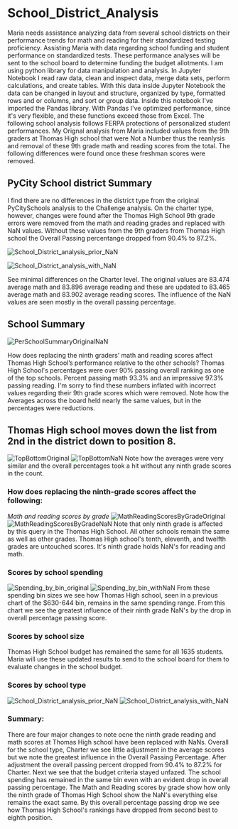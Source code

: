 # School_District_Analysis

Maria needs assistance analyzing data from several school districts on their performance trends for math and reading for their standardized testing proficiency. Assisting Maria with data regarding school funding and student performance on standardized tests. These performance analyses will be sent to the school board to determine funding the budget allotments. I am using python library for data manipulation and analysis. In Jupyter Notebook I read raw data, clean and inspect data, merge data sets, perform calculations, and create tables. With this data inside Jupyter Notebook the data can be changed in layout and structure, organized by type, formatted rows and or columns, and sort or group data. Inside this notebook I've imported the Pandas library. With Pandas I've optimized performance, since it's very flexible, and these functions exceed those from Excel.
The following school analysis follows FERPA protections of personalized student performances. My Orignal analysis from Maria included values from the 9th graders at Thomas High school that were Not a Number thus the reanlysis and removal of these 9th grade math and reading scores from the total. The following differences were found once these freshman scores were removed. 



## PyCity School district Summary
I find there are no differences in the district type from the original PyCitySchools analysis to the Challenge analysis. On the charter type, however, changes were found after the Thomas High School 9th grade errors were removed from the math and reading grades and replaced with NaN values. Without these values from the 9th graders from Thomas High school the Overall Passing percentange dropped from 90.4% to 87.2%.

![School_District_analysis_prior_NaN](School_District_analysis_prior_NaN.png)

![School_District_analysis_with_NaN](School_District_analysis_with_NaN.png)

See minimal differences on the Charter level. The original values are 83.474 average math and 83.896 average reading and these are updated to 83.465 average math and 83.902 average reading scores. The influence of the NaN values are seen mostly in the overall passing percentage. 

## School Summary 

![PerSchoolSummaryOriginalNaN](PerSchoolSummaryOriginalNaN.png)

How does replacing the ninth graders’ math and reading scores affect Thomas High School’s performance relative to the other schools? Thomas High School's percentages were over 90% passing overall ranking as one of the top schools. Percent passing math 93.3% and an impressive 97.3% passing reading. I'm sorry to find these numbers inflated with incorrect values regarding their 9th grade scores which were removed. Note how the Averages across the board held nearly the same values, but in the percentages were reductions. 



## Thomas High school moves down the list from 2nd in the district down to position 8.

![TopBottomOriginal](TopBottomOriginal.png)
![TopBottomNaN](TopBottomNaN.png)
Note how the averages were very similar and the overall percentages took a hit without any ninth grade scores in the count. 
### How does replacing the ninth-grade scores affect the following:
*Math and reading scores by grade*
![MathReadingScoresByGradeOriginal](MathReadingScoresByGradeOriginal.png)
![MathReadingScoresByGradeNaN](MathReadingScoresByGradeNaN.png)
Note that only ninth grade is affected by this query in the Thomas High School. All other schools remain the same as well as other grades. Thomas High school's tenth, eleventh, and twelfth grades are untouched scores. It's ninth grade holds NaN's for reading and math. 
### Scores by school spending
![Spending_by_bin_original](Spending_by_bin_original.png)
![Spending_by_bin_withNaN](Spending_by_bin_withNaN.png)
From these spending bin sizes we see how Thomas High school, seen in a previous chart of the $630-644 bin, remains in the same spending range. From this chart we see the greatest influence of their ninth grade NaN's by the drop in overall percentage passing score. 
### Scores by school size
Thomas High School budget has remained the same for all 1635 students. Maria will use these updated results to send to the school board for them to evaluate changes in the school budget. 
### Scores by school type
![School_District_analysis_prior_NaN](School_District_analysis_prior_NaN.png)
![School_District_analysis_with_NaN](School_District_analysis_with_NaN.png)


### Summary:
There are four major changes to note ocne the ninth grade reading and math scores at Thomas High school have been replaced with NaNs. Overall for the school type, Charter we see little adjustment in the average scores but we note the greatest influence in the Overall Passing Percentage. After adjustment the overall passing percent dropped from 90.4% to 87.2% for Charter. Next we see that the budget criteria stayed unfazed. The school spending has remained in the same bin even with an evident drop in overall passing percentage. The Math and Reading scores by grade show how only the ninth grade of Thomas High School show the NaN's everything else remains the exact same. By this overall percentage passing drop we see how Thomas High School's rankings have dropped from second best to eighth position. 


